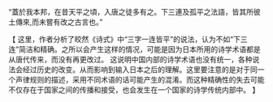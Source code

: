 “蓋於我本邦，在昔天平之頃，入唐之徒多有之。下三連及孤平之法語，皆其所彼土傳來,而未嘗有改之古言也。”

【
这里，作者分析了皎然《诗式》中“三字一连皆平”的说法，认为不如“下三连”简洁和精确。之所以会产生这样的情况，可能是因为日本所用的诗学术语都是从唐代传来，而没有再更改过。
这说明中国内部的诗学术语也没有统一，各种说法会经过历史的改变。从而影响到输入日本之后的理解。这里要注意的是对于同一个声律规则的描述，采用不同术语的话可能产生的混淆。而这种精确性的失去可能不仅存在于国家之间的传播和接受，也会发生在一个国家的诗学传统内部中。
】